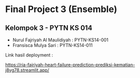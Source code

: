 # Final Project 3 (Ensemble)

## Kelompok 3 - PYTN KS 014

- Nurul Fajriyah Al Maulidiyah  : PYTN-KS14-001 
- Fransisca Mulya Sari          : PYTN-KS14-011

Link hasil deployment :

https://ria-fajriyah-heart-failure-prediction-prediksi-kematian-j8vg78.streamlit.app/
